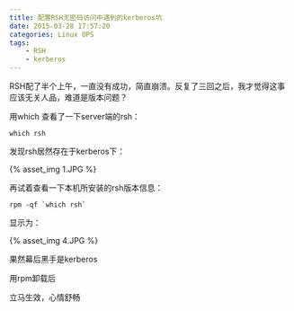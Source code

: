 ```yaml
---
title: 配置RSH无密码访问中遇到的kerberos坑
date: 2015-03-28 17:57:20
categories: Linux OPS
tags: 
    - RSH
    - kerberos
---
```




RSH配了半个上午，一直没有成功，简直崩溃。反复了三回之后，我才觉得这事应该无关人品，难道是版本问题？

用which 查看了一下server端的rsh：



    which rsh
    

发现rsh居然存在于kerberos下：

{% asset_img 1.JPG %}


再试着查看一下本机所安装的rsh版本信息：

    rpm -qf `which rsh`

显示为：

{% asset_img 4.JPG %}

果然幕后黑手是kerberos

用rpm卸载后

立马生效，心情舒畅